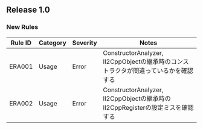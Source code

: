 ## Release 1.0

### New Rules

Rule ID | Category | Severity | Notes
--------|----------|----------|--------------------
ERA001 |  Usage  |  Error | ConstructorAnalyzer, Il2CppObjectの継承時のコンストラクタが間違っているかを確認する
ERA002 |  Usage  |  Error | ConstructorAnalyzer, Il2CppObjectの継承時のIl2CppRegisterの設定ミスを確認する